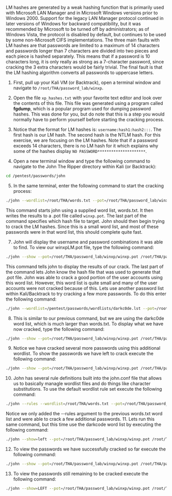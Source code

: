 LM hashes are generated by a weak hashing function that is primarily used with Microsoft LAN Manager and in Microsoft Windows versions prior to Windows 2000. Support for the legacy LAN Manager protocol continued in later versions of Windows for backward compatibility, but it was recommended by Microsoft to be turned off by administrators; as of Windows Vista, the protocol is disabled by default, but continues to be used by some non-Microsoft CIFS implementations. The three main faults with LM hashes are that passwords are limited to a maximum of 14 characters and passwords longer than 7 characters are divided into two pieces and each piece is hashed separately. This means that if a password is 10 characters long, it is only really as strong as a 7-character password, since cracking the 3 extra characters would be fairly trivial. The final fault is that the LM hashing algorithm converts all passwords to uppercase letters.

1. First, pull up your Kali VM (or Backtrack), open a terminal window and navigate to `/root/THA/password_lab/winxp`.

2. Open the file `xp_hashes.txt` with your favorite text editor and look over the contents of this file. This file was generated using a program called **fgdump**, which is a popular program used for dumping password hashes. This was done for you, but do note that this is a step you would normally have to perform yourself before starting the cracking process.

3. Notice that the format for LM hashes is: `username:hash1:hash2:::`. The first hash is our LM hash. The second hash is the NTLM hash. For this exercise, we are focusing on the LM hashes. Note that if a password exceeds 14 characters, there is no LM hash for it which explains why some of the hashes display `NO PASSWORD*********************`.

4. Open a new terminal window and type the following command to navigate to the John The Ripper directory within Kali (or Backtrack):
```bash
cd /pentest/passwords/john
```

5. In the same terminal, enter the following command to start the cracking process:
```bash
./john --wordlist=/root/THA/words.txt --pot=/root/THA/password_lab/winxp/winxp.pot /root/THA/password_lab/winxp/xp_hashes.txt
```
This command starts john using a supplied word list, words.txt. It then writes the results to a .pot file called `winxp.pot`. The last part of the command specifies which hash file to target. John should then begin trying to crack the LM hashes. Since this is a small word list, and most of these passwords were in that word list, this should complete quite fast.

7. John will display the username and password combinations it was able to find. To view our winxpLM.pot file, type the following command:
```bash
./john --show --pot=/root/THA/password_lab/winxp/winxp.pot /root/THA/password_lab/winxp/xp_hashes.txt
```
This command tells john to display the results of our crack. The last part of the command lets John know the hash file that was used to generate that .pot file. John was able to crack a good portion of the user accounts using this word list. However, this word list is quite small and many of the user accounts were not cracked because of this.
Lets use another password list within Kali/Backtrack to try cracking a few more passwords. To do this enter the following command:
```bash
./john --wordlist=/pentest/passwords/wordlists/darkc0de.lst --pot=/root/THA/password_lab/winxp/winxp.pot /root/THA/password_lab/winxp/xp_hashes.txt
```
8. This is similar to our previous command, but we are using the darkc0de word list, which is much larger than words.txt. To display what we have now cracked, type the following command:
```bash
./john --show --pot=/root/THA/password_lab/winxp/winxp.pot /root/THA/password_lab/winxp/xp_hashes.txt
```
9. Notice we have cracked several more passwords using this additional wordlist. To show the passwords we have left to crack execute the following command:
```bash
./john --show --pot=/root/THA/password_lab/winxp/winxp.pot /root/THA/password_lab/winxp/xp_hashes.txt
```
10. John has several rule definitions built into the john.conf file that allows us to basically managle wordlist files and do things like character substitutions. To use the default wordlist rule set execute the following command:
```bash
./john --rules --wordlist=/root/THA/words.txt --pot=/root/THA/password_lab/winxp/winxp.pot /root/THA/password_lab/winxp/xp_hashes.txt
```
Notice we only added the --rules argument to the previous words.txt word list and were able to crack a few additional passwords.
11. Lets run this same command, but this time use the darkcode word list by executing the following command:
```bash
./john --show=left --pot=/root/THA/password_lab/winxp/winxp.pot /root/THA/password_lab/winxp/xp_hashes.txt
```
12. To view the passwords we have successfully cracked so far execute the following command:
```bash
./john --show --pot=/root/THA/password_lab/winxp/winxp.pot /root/THA/password_lab/winxp/xp_hashes.txt 
```
13. To view the passwords still remaining to be cracked execute the following command:
```bash
./john --show=LEFT --pot=/root/THA/password_lab/winxp/winxp.pot /root/THA/password_lab/winxp/xp_hashes.txt
```
